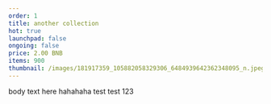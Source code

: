 ```yaml
---
order: 1
title: another collection
hot: true
launchpad: false
ongoing: false
price: 2.00 BNB
items: 900
thumbnail: /images/181917359_105882058329306_6484939642362348095_n.jpeg
---
```

body text here hahahaha test test 123